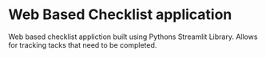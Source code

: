 # Web Based Checklist application
Web based checklist appliction built using Pythons Streamlit Library. 
Allows for tracking tacks that need to be completed. 
